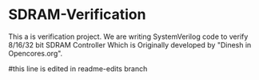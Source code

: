 # SDRAM-Verification
This a is verification project. We are writing SystemVerilog code to verify 8/16/32 bit SDRAM Controller Which is Originally developed by "Dinesh in Opencores.org".


#this line is edited in readme-edits branch
